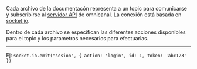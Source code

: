 Cada archivo de la documentacón representa a un topic para comunicarse y subscribirse al [servidor API](http://omnicanalapi.tech/) de omnicanal. La conexión está basada en [socket.io](https://socket.io/).

Dentro de cada archivo se especifican las diferentes acciones disponibles para el topic y los parametros necesarios para efectuarlas.

***

Ej: 
`socket.io.emit("sesion", {
    action: 'login',
    id: 1,
    token: 'abc123'
})`